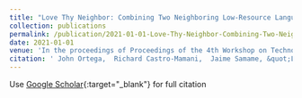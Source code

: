 ```yaml
---
title: "Love Thy Neighbor: Combining Two Neighboring Low-Resource Languages for Translation"
collection: publications
permalink: /publication/2021-01-01-Love-Thy-Neighbor-Combining-Two-Neighboring-Low-Resource-Languages-for-Translation
date: 2021-01-01
venue: 'In the proceedings of Proceedings of the 4th Workshop on Technologies for MT of Low Resource Languages (LoResMT2021)'
citation: ' John Ortega,  Richard Castro-Mamani,  Jaime Samame, &quot;Love Thy Neighbor: Combining Two Neighboring Low-Resource Languages for Translation.&quot; In the proceedings of Proceedings of the 4th Workshop on Technologies for MT of Low Resource Languages (LoResMT2021), 2021.'
---
```

Use [Google Scholar](https://scholar.google.com/scholar?q=Love+Thy+Neighbor:+Combining+Two+Neighboring+Low+Resource+Languages+for+Translation){:target="_blank"} for full citation